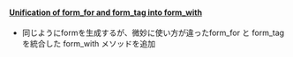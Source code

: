 #### [Unification of form_for and form_tag into form_with](https://github.com/rails/rails/pull/26976)

* 同じようにformを生成するが、微妙に使い方が違ったform_for と form_tagを統合した form_with メソッドを追加
